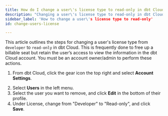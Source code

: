 ```yaml
---
title: How do I change a user\'s license type to read-only in dbt Cloud?
description: "Changing a user\'s license type to read-only in dbt Cloud"
sidebar_label: 'How to change a user\'s license type to read-only'
id: change-users-license

---
```


This article outlines the steps for changing a user's license type from `developer` to `read-only` in dbt Cloud. This is frequently done to free up a billable seat but retain the user’s access to view the information in the dbt Cloud account. You must be an account owner/admin to perform these actions.

1. From dbt Cloud, click the gear icon the top right and select **Account Settings**.

<Lightbox src="/img/docs/dbt-cloud/Navigate To Account Settings.png" title="Navigate to account settings" />

2. Select **Users** in the left menu.
3. Select the user you want to remove, and click **Edit** in the bottom of their profile.
4. Under License, change from "Developer" to "Read-only", and click **Save**.

<Lightbox src="/img/docs/dbt-cloud/change_user_to_read_only_20221023.gif" title="Change users license type" />
